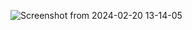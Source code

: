 ![Screenshot from 2024-02-20 13-14-05](https://github.com/Beserker-356/FakeStoreCartAPI/assets/141203631/b42eb897-77ea-4240-beba-ba764e4938ec)

